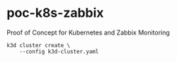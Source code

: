 # poc-k8s-zabbix

Proof of Concept for Kubernetes and Zabbix Monitoring

```
k3d cluster create \
    --config k3d-cluster.yaml
```
